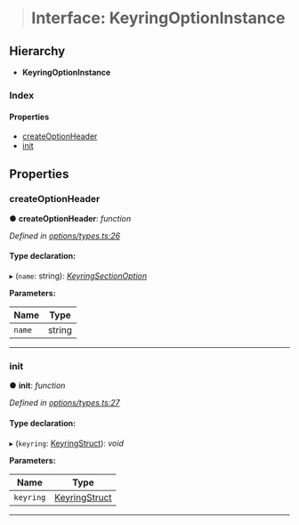 > # Interface: KeyringOptionInstance

## Hierarchy

* **KeyringOptionInstance**

### Index

#### Properties

* [createOptionHeader](_options_types_.keyringoptioninstance.md#createoptionheader)
* [init](_options_types_.keyringoptioninstance.md#init)

## Properties

###  createOptionHeader

● **createOptionHeader**: *function*

*Defined in [options/types.ts:26](https://github.com/polkadot-js/ui/blob/49a0d06/packages/ui-keyring/src/options/types.ts#L26)*

#### Type declaration:

▸ (`name`: string): *[KeyringSectionOption](../modules/_options_types_.md#keyringsectionoption)*

**Parameters:**

Name | Type |
------ | ------ |
`name` | string |

___

###  init

● **init**: *function*

*Defined in [options/types.ts:27](https://github.com/polkadot-js/ui/blob/49a0d06/packages/ui-keyring/src/options/types.ts#L27)*

#### Type declaration:

▸ (`keyring`: [KeyringStruct](_types_.keyringstruct.md)): *void*

**Parameters:**

Name | Type |
------ | ------ |
`keyring` | [KeyringStruct](_types_.keyringstruct.md) |

___